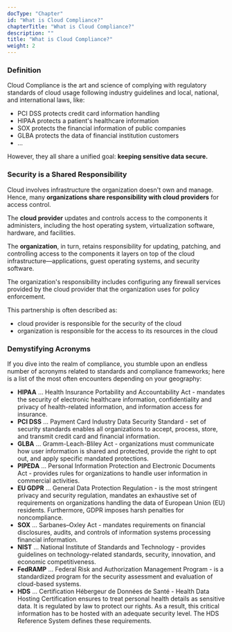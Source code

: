 ```yaml
---
docType: "Chapter"
id: "What is Cloud Compliance?"
chapterTitle: "What is Cloud Compliance?"
description: ""
title: "What is Cloud Compliance?"
weight: 2
---
```



### **Definition**

Cloud Compliance is the art and science of complying with regulatory standards of cloud usage following industry guidelines and local, national, and international laws, like:

- PCI DSS protects credit card information handling
- HIPAA protects a patient's healthcare information
- SOX protects the financial information of public companies
- GLBA protects the data of financial institution customers
- ...

However, they all share a unified goal: **keeping sensitive data secure.**

### **Security is a Shared Responsibility**

Cloud involves infrastructure the organization doesn't own and manage. Hence, many **organizations share responsibility with cloud providers** for access control.

The **cloud provider** updates and controls access to the components it administers, including the host operating system, virtualization software, hardware, and facilities.

The **organization**, in turn, retains responsibility for updating, patching, and controlling access to the components it layers on top of the cloud infrastructure—applications, guest operating systems, and security software.

The organization's responsibility includes configuring any firewall services provided by the cloud provider that the organization uses for policy enforcement.

This partnership is often described as:

- cloud provider is responsible for the security of the cloud
- organization is responsible for the access to its resources in the cloud

### **Demystifying Acronyms**
If you dive into the realm of compliance, you stumble upon an endless number of acronyms related to standards and compliance frameworks; here is a list of the most often encounters depending on your geography:

- **HIPAA** ... Health Insurance Portability and Accountability Act - mandates the security of electronic healthcare information, confidentiality and privacy of health-related information, and information access for insurance.
- **PCI DSS** ... Payment Card Industry Data Security Standard - set of security standards enables all organizations to accept, process, store, and transmit credit card and financial information.
- **GLBA** ... Gramm-Leach-Bliley Act - organizations must communicate how user information is shared and protected, provide the right to opt out, and apply specific mandated protections.
- **PIPEDA** ... Personal Information Protection and Electronic Documents Act - provides rules for organizations to handle user information in commercial activities.
- **EU GDPR** ... General Data Protection Regulation - is the most stringent privacy and security regulation, mandates an exhaustive set of requirements on organizations handling the data of European Union (EU) residents. Furthermore, GDPR imposes harsh penalties for noncompliance.
- **SOX** ... Sarbanes–Oxley Act - mandates requirements on financial disclosures, audits, and controls of information systems processing financial information.
- **NIST** ... National Institute of Standards and Technology - provides guidelines on technology-related standards, security, innovation, and economic competitiveness.
- **FedRAMP** ... Federal Risk and Authorization Management Program - is a standardized program for the security assessment and evaluation of cloud-based systems.
- **HDS** ... Certification Hébergeur de Données de Santé - Health Data Hosting Certification ensures to treat personal health details as sensitive data. It is regulated by law to protect our rights. As a result, this critical information has to be hosted with an adequate security level. The HDS Reference System defines these requirements.
